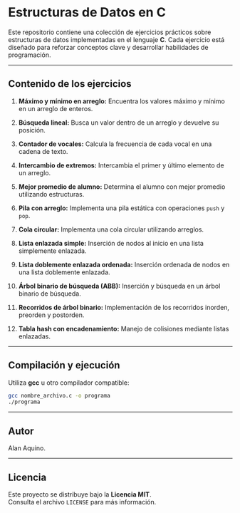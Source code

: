 # Estructuras de Datos en C

Este repositorio contiene una colección de ejercicios prácticos sobre estructuras de datos implementadas en el lenguaje **C**. Cada ejercicio está diseñado para reforzar conceptos clave y desarrollar habilidades de programación.

---

## Contenido de los ejercicios

1. **Máximo y mínimo en arreglo:** Encuentra los valores máximo y mínimo en un arreglo de enteros.

2. **Búsqueda lineal:** Busca un valor dentro de un arreglo y devuelve su posición.

3. **Contador de vocales:** Calcula la frecuencia de cada vocal en una cadena de texto.

4. **Intercambio de extremos:** Intercambia el primer y último elemento de un arreglo.

5. **Mejor promedio de alumno:** Determina el alumno con mejor promedio utilizando estructuras.

6. **Pila con arreglo:** Implementa una pila estática con operaciones `push` y `pop`.

7. **Cola circular:** Implementa una cola circular utilizando arreglos.

8. **Lista enlazada simple:** Inserción de nodos al inicio en una lista simplemente enlazada.

9. **Lista doblemente enlazada ordenada:** Inserción ordenada de nodos en una lista doblemente enlazada.

10. **Árbol binario de búsqueda (ABB):** Inserción y búsqueda en un árbol binario de búsqueda.

11. **Recorridos de árbol binario:** Implementación de los recorridos inorden, preorden y postorden.

12. **Tabla hash con encadenamiento:** Manejo de colisiones mediante listas enlazadas.

---

## Compilación y ejecución

Utiliza **gcc** u otro compilador compatible:

```bash
gcc nombre_archivo.c -o programa
./programa
```

---

## Autor

Alan Aquino.

---

## Licencia

Este proyecto se distribuye bajo la **Licencia MIT**.  
Consulta el archivo `LICENSE` para más información.
